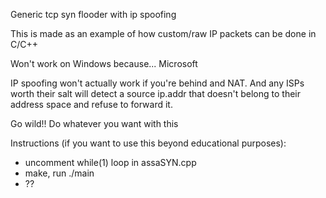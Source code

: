 Generic tcp syn flooder with ip spoofing

This is made as an example of how custom/raw IP packets can be done in C/C++

Won't work on Windows because... Microsoft

IP spoofing won't actually work if you're behind and NAT. 
And any ISPs worth their salt will detect a source ip.addr that doesn't 
belong to their address space and refuse to forward it.

Go wild!! Do whatever you want with this

Instructions (if you want to use this beyond educational purposes):
  * uncomment while(1) loop in assaSYN.cpp
  * make, run ./main
  * ??
